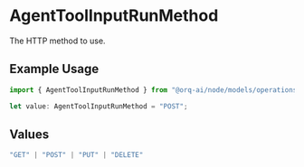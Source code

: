 # AgentToolInputRunMethod

The HTTP method to use.

## Example Usage

```typescript
import { AgentToolInputRunMethod } from "@orq-ai/node/models/operations";

let value: AgentToolInputRunMethod = "POST";
```

## Values

```typescript
"GET" | "POST" | "PUT" | "DELETE"
```